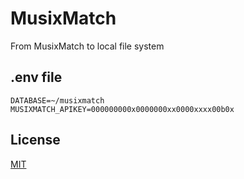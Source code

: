 # MusixMatch

From MusixMatch to local file system

## .env file

```
DATABASE=~/musixmatch
MUSIXMATCH_APIKEY=000000000x0000000xx0000xxxx00b0x

```

## License

[MIT](./LICENSE)
